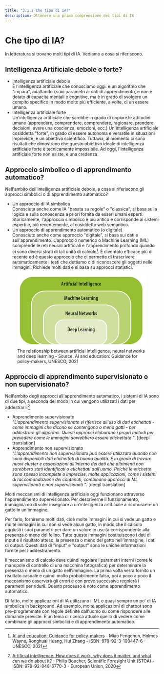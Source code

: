 ```yaml
---
title: "3.1.2 Che tipo di IA?"
description: Ottenere una prima comprensione dei tipi di IA
---
```


# Che tipo di IA?  
In letteratura si trovano molti tipi di IA. Vediamo a cosa si riferiscono.

## Intelligenza Artificiale debole o forte?
- Intelligenza artificiale debole  
  È l'intelligenza artificiale che conosciamo oggi: è un algoritmo che "impara", adattando i suoi parametri ai dati di apprendimento, e non è dotato di capacità mentali e cognitive, ma è in grado di svolgere un compito specifico in modo molto più efficiente, a volte, di un essere umano.
- Intelligenza artificiale forte  
  Un'intelligenza artificiale che sarebbe in grado di copiare le attitudini umane (apprendere, comprendere, comprendere, ragionare, prendere decisioni, avere una coscienza, emozioni, ecc.) Un'intelligenza artificiale cosiddetta "forte", in grado di essere autonoma e versatile in situazioni impreviste, è un obiettivo scientifico. Tuttavia, al momento ci sono risultati che dimostrano che questo obiettivo ideale di intelligenza artificiale forte è tecnicamente impossibile. Ad oggi, l'intelligenza artificiale forte non esiste, è una credenza.

## Approccio simbolico o di apprendimento automatico?

Nell'ambito dell'intelligenza artificiale debole, a cosa si riferiscono gli approcci simbolici o di apprendimento automatico?

- Un approccio di IA simbolica  
  Conosciuta anche come IA "basata su regole" o "classica", si basa sulla logica e sulla conoscenza a priori fornita da esseri umani esperti.
  Storicamente, l'approccio simbolico è più antico e corrisponde ai sistemi esperti e, più recentemente, al cosiddetto web semantico.
- Un approccio di apprendimento automatico (o digitale)  
  Conosciuto anche come approccio "digitale", si basa sui dati e sull'apprendimento.
  L'approccio numerico o Machine Learning (ML) comprende le reti neurali artificiali e l'apprendimento profondo quando ci sono diversi strati di tali unità di calcolo[^1]. È diventato efficace più di recente ed è questo approccio che ci permette di trascrivere automaticamente i testi che dettiamo o di riconoscere gli oggetti nelle immagini. Richiede molti dati e si basa su approcci statistici.

<figure>
  <img src="Images/Machine-Learning-NN-Deep-Learning.png" alt= "Relationship between AI types">
  <figcaption>The relationship between artificial intelligence, neural networks and deep learning - Source: AI and education: Guidance for policy-makers, UNESCO, 2021</figcaption>
</figure>

## Approccio di apprendimento supervisionato o non supervisionato?

Nell'ambito degli approcci all'apprendimento automatico, i sistemi di IA sono di due tipi, a seconda del modo in cui vengono utilizzati i dati per addestrarli:[^2]

- Apprendimento supervisionato  
  *"L'apprendimento supervisionato si riferisce all'uso di dati etichettati - come immagini che dicono se contengono o meno gatti - per addestrare gli algoritmi. Questi approcci elaborano i propri metodi per prevedere come le immagini dovrebbero essere etichettate "*. [deepl translation]
- Apprendimento non supervisionato  
  *"L'apprendimento non supervisionato può essere utilizzato quando non sono disponibili dati etichettati di buona qualità. È in grado di trovare nuovi cluster e associazioni all'interno dei dati che altrimenti non sarebbero stati identificati o etichettati dall'uomo. Poiché le etichette sono spesso incomplete o imprecise, molte applicazioni, come i sistemi di raccomandazione dei contenuti, combinano approcci di ML supervisionati e non supervisionati "*. [deepl translation]

Molti meccanismi di intelligenza artificiale oggi funzionano attraverso l'apprendimento supervisionato. Per descriverne il funzionamento, immaginiamo di voler insegnare a un'intelligenza artificiale a riconoscere un gatto in un'immagine.

Per farlo, forniremo molti dati, cioè molte immagini in cui si vede un gatto e molte immagini in cui non si vede alcun gatto, in modo che il calcolo aggiusti i suoi parametri per dare un valore in uscita corrispondente alla presenza o meno del felino. Tutte queste immagini costituiscono i dati di input e il risultato atteso, la presenza o meno del gatto nell'immagine, i dati di output. Questi dati di "input" e "output" sono le uniche informazioni fornite per l'addestramento.

Il meccanismo di calcolo deve quindi regolare i parametri interni (come le manopole di controllo di una macchina fotografica) per determinare la presenza o meno di un gatto nell'immagine. La prima volta verrà fornito un risultato casuale e quindi molto probabilmente falso, poi a poco a poco il meccanismo osserverà gli errori e con prove successive regolerà i parametri per ridurli. Questo processo è noto come apprendimento automatico.

Di fatto, molte applicazioni di IA utilizzano il ML e quasi sempre un po' di IA simbolica in background. Ad esempio, molte applicazioni di chatbot sono pre-programmate con regole definite dall'uomo su come rispondere alle domande previste. È un tema di ricerca attuale quello di vedere come combinare gli approcci simbolici e di apprendimento automatico.

[^1]:[AI and education: Guidance for policy-makers](https://unesdoc.unesco.org/ark:/48223/pf0000376709) - Miao Fengchun, Holmes Wayne, Ronghuai Huang, Hui Zhang - ISBN: 978-92-3-100447-6 - UNESCO, 2021

[^2]:[Artificial intelligence: How does it work, why does it matter, and what can we do about it?](https://www.europarl.europa.eu/thinktank/en/document/EPRS_STU(2020)641547) - Philip Boucher, Scientific Foresight Unit (STOA) - ISBN: 978-92-846-6770-3 - European Union, 2020
